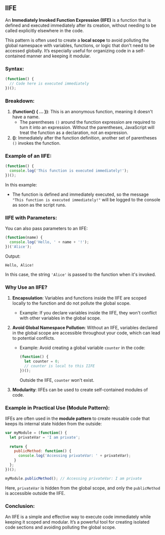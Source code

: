## IIFE

An **Immediately Invoked Function Expression (IIFE)** is a function that is defined and executed immediately after its creation, without needing to be called explicitly elsewhere in the code. 

This pattern is often used to create a **local scope** to avoid polluting the global namespace with variables, functions, or logic that don't need to be accessed globally. It’s especially useful for organizing code in a self-contained manner and keeping it modular.

### Syntax:
```javascript
(function() {
  // Code here is executed immediately
})();
```

### Breakdown:
1. **(function() { ... })**: This is an anonymous function, meaning it doesn't have a name.
   - The parentheses `()` around the function expression are required to turn it into an expression. Without the parentheses, JavaScript will treat the function as a declaration, not an expression.
2. **()**: Immediately after the function definition, another set of parentheses `()` invokes the function.

### Example of an IIFE:
```javascript
(function() {
  console.log('This function is executed immediately!');
})();
```

In this example:
- The function is defined and immediately executed, so the message `"This function is executed immediately!"` will be logged to the console as soon as the script runs.

### IIFE with Parameters:
You can also pass parameters to an IIFE:
```javascript
(function(name) {
  console.log('Hello, ' + name + '!');
})('Alice');
```
Output:
```
Hello, Alice!
```
In this case, the string `'Alice'` is passed to the function when it's invoked.

### Why Use an IIFE?
1. **Encapsulation**: Variables and functions inside the IIFE are scoped locally to the function and do not pollute the global scope.
   - Example: If you declare variables inside the IIFE, they won't conflict with other variables in the global scope.
   
2. **Avoid Global Namespace Pollution**: Without an IIFE, variables declared in the global scope are accessible throughout your code, which can lead to potential conflicts.
   - Example: Avoid creating a global variable `counter` in the code:
     ```javascript
     (function() {
       let counter = 0;
       // counter is local to this IIFE
     })();
     ```
     Outside the IIFE, `counter` won't exist.

3. **Modularity**: IIFEs can be used to create self-contained modules of code.
   
### Example in Practical Use (Module Pattern):
IIFEs are often used in the **module pattern** to create reusable code that keeps its internal state hidden from the outside:
```javascript
var myModule = (function() {
  let privateVar = 'I am private';
  
  return {
    publicMethod: function() {
      console.log('Accessing privateVar: ' + privateVar);
    }
  };
})();

myModule.publicMethod(); // Accessing privateVar: I am private
```
Here, `privateVar` is hidden from the global scope, and only the `publicMethod` is accessible outside the IIFE.

### Conclusion:
An IIFE is a simple and effective way to execute code immediately while keeping it scoped and modular. It’s a powerful tool for creating isolated code sections and avoiding polluting the global scope.